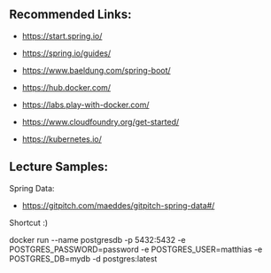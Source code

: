 ## Recommended Links:

- https://start.spring.io/
- https://spring.io/guides/
- https://www.baeldung.com/spring-boot/

- https://hub.docker.com/
- https://labs.play-with-docker.com/

- https://www.cloudfoundry.org/get-started/
- https://kubernetes.io/

## Lecture Samples:

Spring Data:
- https://gitpitch.com/maeddes/gitpitch-spring-data#/

Shortcut :)

docker run --name postgresdb -p 5432:5432 -e POSTGRES_PASSWORD=password -e POSTGRES_USER=matthias -e POSTGRES_DB=mydb -d postgres:latest
